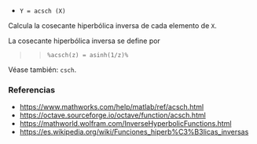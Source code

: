 - `Y = acsch (X)`

Calcula la cosecante hiperbólica inversa de cada elemento de `X`.

La cosecante hiperbólica inversa se define por

> > `%acsch(z) = asinh(1/z)%`

Véase también: `csch`.

### Referencias

- https://www.mathworks.com/help/matlab/ref/acsch.html
- https://octave.sourceforge.io/octave/function/acsch.html
- https://mathworld.wolfram.com/InverseHyperbolicFunctions.html
- https://es.wikipedia.org/wiki/Funciones_hiperb%C3%B3licas_inversas
